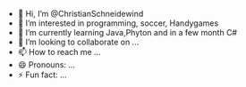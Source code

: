 - 👋 Hi, I’m @ChristianSchneidewind
- 👀 I’m interested in programming, soccer, Handygames
- 🌱 I’m currently learning Java,Phyton and in a few month C#
- 💞️ I’m looking to collaborate on ...
- 📫 How to reach me ...
- 😄 Pronouns: ...
- ⚡ Fun fact: ...

<!---
ChristianSchneidewind/ChristianSchneidewind is a ✨ special ✨ repository because its `README.md` (this file) appears on your GitHub profile.
You can click the Preview link to take a look at your changes.
--->
